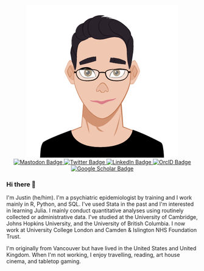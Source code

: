 <div id="avatar" align="center">
    <img src="https://github.com/yangjustinc/yangjustinc/blob/main/avatar.png" alt="Avatar"/>
</div>

<div id="badges" align="center">
  <a rel="me" href="https://fediscience.org/@JustinCYang">
    <img src="https://img.shields.io/badge/Mastodon-5E54ED?style=for-the-badge&logo=mastodon&logoColor=white" alt="Mastodon Badge"/>
  </a>
  <a href="https://twitter.com/JustinCYang">
    <img src="https://img.shields.io/badge/Twitter-00ACED?style=for-the-badge&logo=twitter&logoColor=white" alt="Twitter Badge"/>
  </a>    
    <a href="https://www.linkedin.com/in/yangjustinc">
    <img src="https://img.shields.io/badge/LinkedIn-0077B5?style=for-the-badge&logo=linkedin&logoColor=white" alt="LinkedIn Badge"/>
  </a>
  <a href="https://orcid.org/0000-0003-2881-4906">
    <img src="https://img.shields.io/badge/Orcid-A6CE39?style=for-the-badge&logo=orcid&logoColor=white" alt="OrcID Badge"/>
  </a>  
    <a href="https://scholar.google.com/citations?user=o-MsbBYAAAAJ">
    <img src="https://img.shields.io/badge/scholar-3F47CC?style=for-the-badge&logo=google-scholar&logoColor=white" alt="Google Scholar Badge"/>
  </a>  
</div>

### Hi there 👋

I'm Justin (he/him). I'm a psychiatric epidemiologist by training and I work mainly in R, Python, and SQL. I've used Stata in the past and I'm interested in learning Julia. I mainly conduct quantitative analyses using routinely collected or administrative data. I've studied at the University of Cambridge, Johns Hopkins University, and the University of British Columbia. I now work at University College London and Camden & Islington NHS Foundation Trust. 

I'm originally from Vancouver but have lived in the United States and United Kingdom. When I'm not working, I enjoy travelling, reading, art house cinema, and tabletop gaming. 
